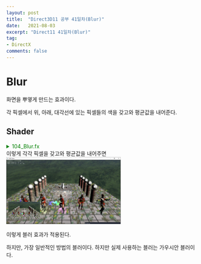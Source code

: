 ```yaml
---
layout: post
title:  "Direct3D11 공부 41일차(Blur)"
date:   2021-08-03
excerpt: "Direct11 41일차(Blur)"
tag:
- DirectX
comments: false
---
```


# Blur
화면을 뿌옇게 만드는 효과이다.

각 픽셀에서 위, 아래, 대각선에 있는 픽셀들의 색을 갖고와 평균값을 내어준다.

## Shader
<details>
<summary style="color:green">104_Blur.fx</summary>
<div markdown="1">

```
uint BlurCount = 8;
float4 PS_Blur(VertexOutput input) : SV_Target
{
    float2 arr[9] =
    {
        float2(-1, -1), float2(+0, -1), float2(+1, -1),
        float2(-1, +0), float2(+0, +0), float2(+1, +0),
        float2(-1, +1), float2(+0, +1), float2(+1, +1)
    };
    
    float3 color = 0;
    for (uint blur = 1; blur < BlurCount; blur++)
    {
        for (int i = 0; i < 9; i++)
        {
            float x = arr[i].x * (float) blur * PixelSize.x;
            float y = arr[i].y * (float) blur * PixelSize.y;

            float2 uv = input.Uv + float2(x, y);
            color += DiffuseMap.Sample(LinearSampler, uv).rgb;
        }
    }    
    color /= (BlurCount) * 9;   
    
    return float4(color, 1.0f);
}
```

</div>
</details>
이렇게 각각 픽셀을 갖고와 평균값을 내어주면

<img src = "../assets/img/project/d3dx/day41/Blur.PNG" width="60%">

 이렇게 블러 효과가 적용된다.

 하지만, 가장 일반적인 방법의 블러이다. 하지만 실제 사용하는 블러는 가우시안 블러이다.
 
